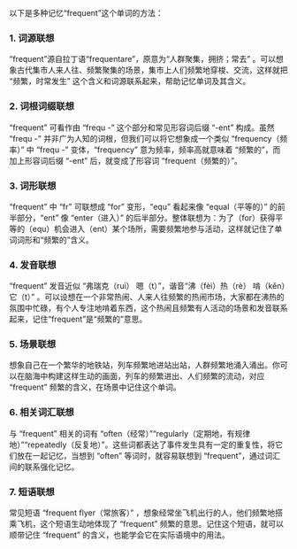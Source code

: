 以下是多种记忆“frequent”这个单词的方法：
### 1. 词源联想
“frequent”源自拉丁语“frequentare”，原意为“人群聚集，拥挤；常去” 。可以想象古代集市人来人往、频繁聚集的场景，集市上人们频繁地穿梭、交流，这样就把 “频繁，时常发生” 这个含义和词源联系起来，帮助记忆单词及其含义。

### 2. 词根词缀联想
“frequent” 可看作由 “frequ -” 这个部分和常见形容词后缀 “-ent” 构成。虽然 “frequ -” 并非广为人知的词根，但我们可以将它想象成一个类似 “frequency（频率）” 中 “frequ -” 变体，“frequency” 意为频率，频率高就意味着 “频繁的”，而加上形容词后缀 “-ent” 后，就变成了形容词 “frequent（频繁的）”。

### 3. 词形联想
“frequent” 中 “fr” 可联想成 “for” 变形，“equ” 看起来像 “equal（平等的）” 的前半部分，“ent” 像 “enter（进入）” 的后半部分。整体联想为：为了（for）获得平等的（equ）机会进入（ent）某个场所，需要频繁地参与活动，这样就记住了单词词形和“频繁的”含义。

### 4. 发音联想
“frequent” 发音近似 “弗瑞克（ruì） 嗯（t）”，谐音“沸（fèi）热（rè） 啃（kěn）它（t）” 。可以设想在一个非常热闹、人来人往频繁的热闹市场，大家都在沸热的氛围中忙碌，有个人专注地啃着东西，这个热闹且频繁有人活动的场景和发音联系起来，记住“frequent”是“频繁的”意思。

### 5. 场景联想
想象自己在一个繁华的地铁站，列车频繁地进站出站，人群频繁地涌入涌出。你可以在脑海中构建这样生动的画面，列车的频繁进出、人们频繁的流动，对应 “frequent” 频繁的含义，在场景中记住这个单词。

### 6. 相关词汇联想
与 “frequent” 相关的词有 “often（经常）”“regularly（定期地，有规律地）”“repeatedly（反复地）”。这些词都表达了事件发生具有一定的重复性，将它们放在一起记忆，当想到 “often” 等词时，就容易联想到 “frequent”，通过词汇间的联系强化记忆。

### 7. 短语联想
常见短语 “frequent flyer（常旅客）” ，想象经常坐飞机出行的人，他们频繁地搭乘飞机，这个短语生动地体现了 “frequent” 频繁的意思。记住这个短语，就可以顺带记住 “frequent” 的含义，也能学会它在实际语境中的用法。 